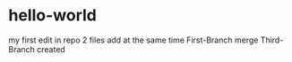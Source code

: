# hello-world 
my first edit in repo 2 files add at the same time
First-Branch merge
Third-Branch created